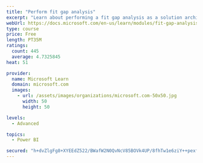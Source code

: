 ```yaml
---
title: "Perform fit gap analysis"
excerpt: "Learn about performing a fit gap analysis as a solution architect for Dynamics 365 and Microsoft Power Platform."
webUrl: https://docs.microsoft.com/en-us/learn/modules/fit-gap-analysis/
type: course
price: Free
length: PT35M
ratings:
  count: 445
  average: 4.7325845
heat: 51

provider:
  name: Microsoft Learn
  domain: microsoft.com
  images:
    - url: /assets/images/organizations/microsoft.com-50x50.jpg
      width: 50
      height: 50

levels:
  - Advanced

topics:
  - Power BI

secured: "h+dvZlgFg8+XYEEdZ522/BWafW2N0QvNcV85BOVk4UP/8fhTw1e6ziY++pexfH+INdpJAbl6mwXbBMENeBghBezgTcvsvSHH7TwOFbKBNe2x8UtrGkCe6/8L7As+alLc22wWCeV/4kMm9WKOsyUsSQ0EticaBeWflyhLX5QNtTlW3wv97lEFGCXV+NXnAthF3CGFA28evbUgBf/ps7cN39eH8oPJ9h7gTTb0pF0d7tqYa9H+8RxOAjzTEhmMYXMO7B+tYOjdDd7FFQICcfZUFZvQpx5ZlZQT1JtCZtvGXIRbaweI6EVRYbR/2H+2+57QmSm/tNNOVGCs4FLFRi6rBj9OGL5VSjKAavl5oDG8Pfy/HOOQnzI7aGDSZkKKEcn8UyxJaoS+28xpSyVaD6QZQqEmo2dYazpmh98nCsMpJyQ=;GicJa98yNO8PUXPRLkoS9Q=="
---
```


